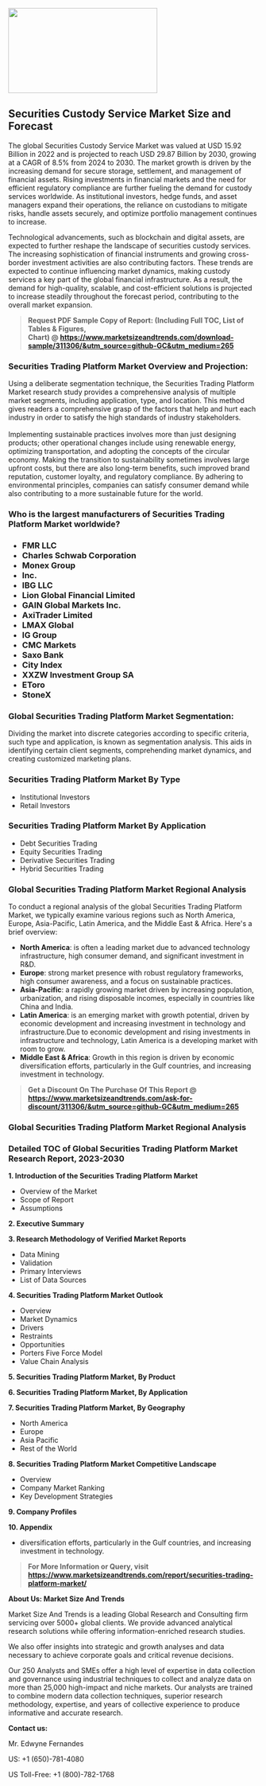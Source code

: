 <p><img class="alignnone size-medium wp-image-20088" src="https://ffe5etoiles.com/wp-content/uploads/2024/12/MST1-300x171.png" alt="" width="300" height="171" /></p><h2>Securities Custody Service Market Size and Forecast</h2><p>The global Securities Custody Service Market was valued at USD 15.92 Billion in 2022 and is projected to reach USD 29.87 Billion by 2030, growing at a CAGR of 8.5% from 2024 to 2030. The market growth is driven by the increasing demand for secure storage, settlement, and management of financial assets. Rising investments in financial markets and the need for efficient regulatory compliance are further fueling the demand for custody services worldwide. As institutional investors, hedge funds, and asset managers expand their operations, the reliance on custodians to mitigate risks, handle assets securely, and optimize portfolio management continues to increase.</p><p>Technological advancements, such as blockchain and digital assets, are expected to further reshape the landscape of securities custody services. The increasing sophistication of financial instruments and growing cross-border investment activities are also contributing factors. These trends are expected to continue influencing market dynamics, making custody services a key part of the global financial infrastructure. As a result, the demand for high-quality, scalable, and cost-efficient solutions is projected to increase steadily throughout the forecast period, contributing to the overall market expansion.</p></p><blockquote id="" class=""><strong>Request PDF Sample Copy of Report: (Including Full TOC, List of Tables &amp; Figures, Chart)&nbsp;@&nbsp;<strong><a href="https://www.marketsizeandtrends.com/download-sample/311306/&utm_source=github-GC&utm_medium=265" target="_blank">https://www.marketsizeandtrends.com/download-sample/311306/&utm_source=github-GC&utm_medium=265</a></strong></strong></blockquote><h3 id="" class="">Securities Trading Platform Market&nbsp;Overview and Projection:</h3><p id="" class="">Using a deliberate segmentation technique, the Securities Trading Platform Market research study provides a comprehensive analysis of multiple market segments, including application, type, and location. This method gives readers a comprehensive grasp of the factors that help and hurt each industry in order to satisfy the high standards of industry stakeholders. <br /> <br />Implementing sustainable practices involves more than just designing products; other operational changes include using renewable energy, optimizing transportation, and adopting the concepts of the circular economy. Making the transition to sustainability sometimes involves large upfront costs, but there are also long-term benefits, such improved brand reputation, customer loyalty, and regulatory compliance. By adhering to environmental principles, companies can satisfy consumer demand while also contributing to a more sustainable future for the world.</p><h3 id="" class="">Who is the largest manufacturers of&nbsp;Securities Trading Platform Market worldwide?</h3><h3 class=""><p><ul><li>FMR LLC </li><li> Charles Schwab Corporation </li><li> Monex Group </li><li> Inc. </li><li> IBG LLC </li><li> Lion Global Financial Limited </li><li> GAIN Global Markets Inc. </li><li> AxiTrader Limited </li><li> LMAX Global </li><li> IG Group </li><li> CMC Markets </li><li> Saxo Bank </li><li> City Index </li><li> XXZW Investment Group SA </li><li> EToro </li><li> StoneX</li></ul></p></h3><h3 id="" class="">Global&nbsp;Securities Trading Platform Market Segmentation:</h3><p id="" class="">Dividing the market into discrete categories according to specific criteria, such type and application, is known as segmentation analysis. This aids in identifying certain client segments, comprehending market dynamics, and creating customized marketing plans.</p><h3 id="" class="">Securities Trading Platform Market&nbsp;By Type</h3><p><p><ul><li>Institutional Investors</li><li> Retail Investors</p></li></ul></p></p><h3 id="" class="">Securities Trading Platform Market&nbsp;By Application</h3><p class=""><p><ul><li>Debt Securities Trading</li><li> Equity Securities Trading</li><li> Derivative Securities Trading</li><li> Hybrid Securities Trading</li></ul></p></p><h3 id="" class="">Global Securities Trading Platform Market Regional Analysis</h3><p id="" class="">To conduct a regional analysis of the global Securities Trading Platform Market, we typically examine various regions such as North America, Europe, Asia-Pacific, Latin America, and the Middle East &amp; Africa. Here's a brief overview:</p><ul><li><strong>North America</strong>: is often a leading market due to advanced technology infrastructure, high consumer demand, and significant investment in R&amp;D.</li><li><strong>Europe</strong>: strong market presence with robust regulatory frameworks, high consumer awareness, and a focus on sustainable practices.</li><li><strong>Asia-Pacific</strong>: a rapidly growing market driven by increasing population, urbanization, and rising disposable incomes, especially in countries like China and India.</li><li><strong>Latin America</strong>: is an emerging market with growth potential, driven by economic development and increasing investment in technology and infrastructure.Due to economic development and rising investments in infrastructure and technology, Latin America is a developing market with room to grow.</li><li><strong>Middle East &amp; Africa</strong>: Growth in this region is driven by economic diversification efforts, particularly in the Gulf countries, and increasing investment in technology.</li></ul><blockquote id="" class=""><strong>Get a Discount On The Purchase Of This Report @ <strong><a href="https://www.marketsizeandtrends.com/ask-for-discount/311306/&utm_source=github-GC&utm_medium=265" target="_blank">https://www.marketsizeandtrends.com/ask-for-discount/311306/&utm_source=github-GC&utm_medium=265</a></strong></strong></blockquote><h3 id="" class="">Global Securities Trading Platform Market Regional Analysis</h3><h3 id="" class="">Detailed TOC of Global Securities Trading Platform Market Research Report, 2023-2030</h3><p id="" class=""><strong>1. Introduction of the Securities Trading Platform Market</strong></p><ul><li>Overview of the Market</li><li>Scope of Report</li><li>Assumptions</li></ul><p id="" class=""><strong>2. Executive Summary</strong></p><p id="" class=""><strong>3. Research Methodology of Verified Market Reports</strong></p><ul><li>Data Mining</li><li>Validation</li><li>Primary Interviews</li><li>List of Data Sources</li></ul><p id="" class=""><strong>4. Securities Trading Platform Market Outlook</strong></p><ul><li>Overview</li><li>Market Dynamics</li><li>Drivers</li><li>Restraints</li><li>Opportunities</li><li>Porters Five Force Model</li><li>Value Chain Analysis</li></ul><p id="" class=""><strong>5. Securities Trading Platform Market, By Product</strong></p><p id="" class=""><strong>6. Securities Trading Platform Market, By Application</strong></p><p id="" class=""><strong>7. Securities Trading Platform Market, By Geography</strong></p><ul><li>North America</li><li>Europe</li><li>Asia Pacific</li><li>Rest of the World</li></ul><p id="" class=""><strong>8. Securities Trading Platform Market Competitive Landscape</strong></p><ul><li>Overview</li><li>Company Market Ranking</li><li>Key Development Strategies</li></ul><p id="" class=""><strong>9. Company Profiles</strong></p><p id="" class=""><strong>10. Appendix</strong></p><ul><li>diversification efforts, particularly in the Gulf countries, and increasing investment in technology.</li></ul><blockquote id="" class=""><strong>For More Information or Query, visit <strong><strong><a href="https://www.marketsizeandtrends.com/report/securities-trading-platform-market/" target="_blank">https://www.marketsizeandtrends.com/report/securities-trading-platform-market/</a></strong></strong></strong></blockquote><p id="" class=""><strong>About Us: Market Size And Trends</strong></p><p id="" class="">Market Size And Trends is a leading Global Research and Consulting firm servicing over 5000+ global clients. We provide advanced analytical research solutions while offering information-enriched research studies.</p><p id="" class="">We also offer insights into strategic and growth analyses and data necessary to achieve corporate goals and critical revenue decisions.</p><p id="" class="">Our 250 Analysts and SMEs offer a high level of expertise in data collection and governance using industrial techniques to collect and analyze data on more than 25,000 high-impact and niche markets. Our analysts are trained to combine modern data collection techniques, superior research methodology, expertise, and years of collective experience to produce informative and accurate research.</p><p id="" class=""><strong>Contact us:</strong></p><p id="" class="">Mr. Edwyne Fernandes</p><p id="" class="">US: +1 (650)-781-4080</p><p id="" class="">US Toll-Free: +1 (800)-782-1768</p>
